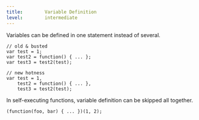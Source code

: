 ```yaml
---
title:        Variable Definition
level:        intermediate
---
```


Variables can be defined in one statement instead of several.

```
// old & busted
var test = 1;
var test2 = function() { ... };
var test3 = test2(test);

// new hotness
var test = 1,
    test2 = function() { ... },
    test3 = test2(test);
```

In self-executing functions, variable definition can be skipped all together.

```
(function(foo, bar) { ... })(1, 2);
```
